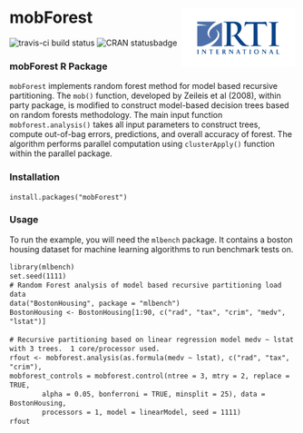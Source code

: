mobForest <img src="man/figures/200px-Rti-logo.png" align="right" />
========================================================

![travis-ci build status](https://travis-ci.org/kaseyriver11/mobForest.svg?branch=master) ![CRAN statusbadge](https://www.r-pkg.org/badges/version/mobForest)

### mobForest R Package
`mobForest` implements random forest method for model based recursive partitioning. The `mob()` function, developed by Zeileis et al (2008), within party package, is modified to construct model-based decision trees based on random forests methodology. The main input function `mobforest.analysis()` takes all input parameters to construct trees, compute out-of-bag errors, predictions, and overall accuracy of forest. The algorithm performs parallel computation using `clusterApply()` function within the parallel package.

### Installation

```
install.packages("mobForest")
```

### Usage
To run the example, you will need the `mlbench` package. It contains a boston housing dataset for machine learning algorithms to run benchmark tests on. 

```
library(mlbench)
set.seed(1111)
# Random Forest analysis of model based recursive partitioning load data
data("BostonHousing", package = "mlbench")
BostonHousing <- BostonHousing[1:90, c("rad", "tax", "crim", "medv", "lstat")] 

# Recursive partitioning based on linear regression model medv ~ lstat with 3 trees.  1 core/processor used. 
rfout <- mobforest.analysis(as.formula(medv ~ lstat), c("rad", "tax", "crim"),
mobforest_controls = mobforest.control(ntree = 3, mtry = 2, replace = TRUE,
        alpha = 0.05, bonferroni = TRUE, minsplit = 25), data = BostonHousing,
        processors = 1, model = linearModel, seed = 1111)
rfout
```